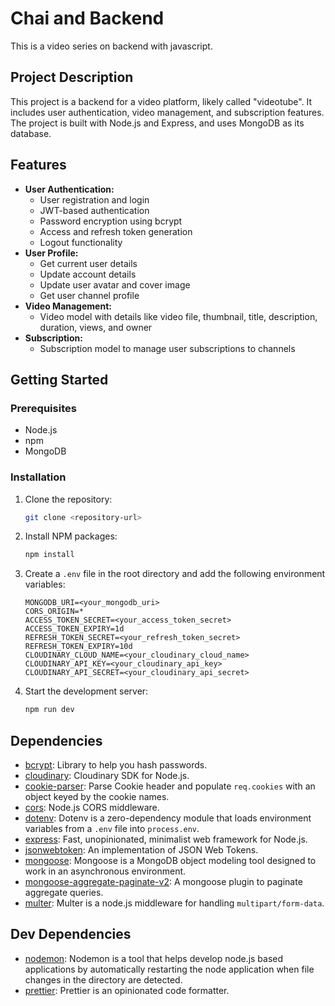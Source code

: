 # Chai and Backend

This is a video series on backend with javascript.

## Project Description

This project is a backend for a video platform, likely called "videotube". It includes user authentication, video management, and subscription features. The project is built with Node.js and Express, and uses MongoDB as its database.

## Features

* **User Authentication:**
    * User registration and login
    * JWT-based authentication
    * Password encryption using bcrypt
    * Access and refresh token generation
    * Logout functionality
* **User Profile:**
    * Get current user details
    * Update account details
    * Update user avatar and cover image
    * Get user channel profile
* **Video Management:**
    * Video model with details like video file, thumbnail, title, description, duration, views, and owner
* **Subscription:**
    * Subscription model to manage user subscriptions to channels

## Getting Started

### Prerequisites

* Node.js
* npm
* MongoDB

### Installation

1.  Clone the repository:
    ```bash
    git clone <repository-url>
    ```
2.  Install NPM packages:
    ```bash
    npm install
    ```
3.  Create a `.env` file in the root directory and add the following environment variables:
    ```
    MONGODB_URI=<your_mongodb_uri>
    CORS_ORIGIN=*
    ACCESS_TOKEN_SECRET=<your_access_token_secret>
    ACCESS_TOKEN_EXPIRY=1d
    REFRESH_TOKEN_SECRET=<your_refresh_token_secret>
    REFRESH_TOKEN_EXPIRY=10d
    CLOUDINARY_CLOUD_NAME=<your_cloudinary_cloud_name>
    CLOUDINARY_API_KEY=<your_cloudinary_api_key>
    CLOUDINARY_API_SECRET=<your_cloudinary_api_secret>
    ```
4.  Start the development server:
    ```bash
    npm run dev
    ```

## Dependencies

* [bcrypt](https://www.npmjs.com/package/bcrypt): Library to help you hash passwords.
* [cloudinary](https://www.npmjs.com/package/cloudinary): Cloudinary SDK for Node.js.
* [cookie-parser](https://www.npmjs.com/package/cookie-parser): Parse Cookie header and populate `req.cookies` with an object keyed by the cookie names.
* [cors](https://www.npmjs.com/package/cors): Node.js CORS middleware.
* [dotenv](https://www.npmjs.com/package/dotenv): Dotenv is a zero-dependency module that loads environment variables from a `.env` file into `process.env`.
* [express](https://www.npmjs.com/package/express): Fast, unopinionated, minimalist web framework for Node.js.
* [jsonwebtoken](https://www.npmjs.com/package/jsonwebtoken): An implementation of JSON Web Tokens.
* [mongoose](https://www.npmjs.com/package/mongoose): Mongoose is a MongoDB object modeling tool designed to work in an asynchronous environment.
* [mongoose-aggregate-paginate-v2](https://www.npmjs.com/package/mongoose-aggregate-paginate-v2): A mongoose plugin to paginate aggregate queries.
* [multer](https://www.npmjs.com/package/multer): Multer is a node.js middleware for handling `multipart/form-data`.

## Dev Dependencies

* [nodemon](https://www.npmjs.com/package/nodemon): Nodemon is a tool that helps develop node.js based applications by automatically restarting the node application when file changes in the directory are detected.
* [prettier](https://www.npmjs.com/package/prettier): Prettier is an opinionated code formatter.
